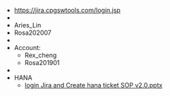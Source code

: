- https://jira.cpgswtools.com/login.jsp
-
- Aries_Lin
- Rosa202007
-
- Account:
	- Rex_cheng
	- Rosa201901
-
- HANA
	- [login Jira and Create hana ticket SOP v2.0.pptx](../assets/login_Jira_and_Create_hana_ticket_SOP_v2.0_1662109282736_0.pptx)